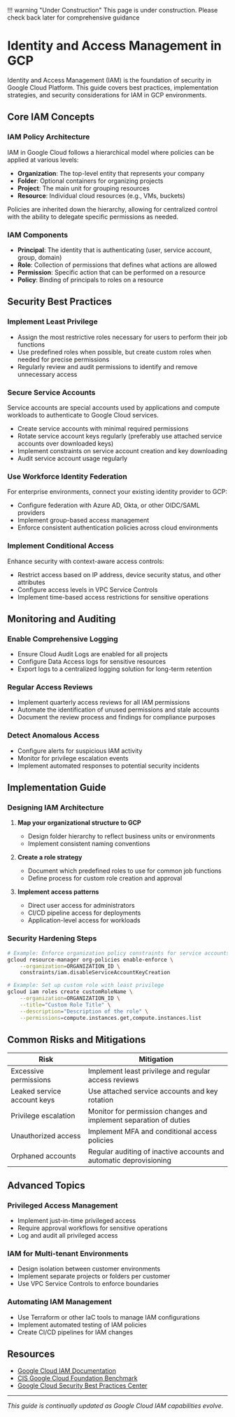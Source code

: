 !!! warning "Under Construction"
    This page is under construction. Please check back later for comprehensive guidance

# Identity and Access Management in GCP

Identity and Access Management (IAM) is the foundation of security in Google Cloud Platform. This guide covers best practices, implementation strategies, and security considerations for IAM in GCP environments.

## Core IAM Concepts

### IAM Policy Architecture

IAM in Google Cloud follows a hierarchical model where policies can be applied at various levels:

- **Organization**: The top-level entity that represents your company
- **Folder**: Optional containers for organizing projects
- **Project**: The main unit for grouping resources
- **Resource**: Individual cloud resources (e.g., VMs, buckets)

Policies are inherited down the hierarchy, allowing for centralized control with the ability to delegate specific permissions as needed.

### IAM Components

- **Principal**: The identity that is authenticating (user, service account, group, domain)
- **Role**: Collection of permissions that defines what actions are allowed
- **Permission**: Specific action that can be performed on a resource
- **Policy**: Binding of principals to roles on a resource

## Security Best Practices

### Implement Least Privilege

- Assign the most restrictive roles necessary for users to perform their job functions
- Use predefined roles when possible, but create custom roles when needed for precise permissions
- Regularly review and audit permissions to identify and remove unnecessary access

### Secure Service Accounts

Service accounts are special accounts used by applications and compute workloads to authenticate to Google Cloud services.

- Create service accounts with minimal required permissions
- Rotate service account keys regularly (preferably use attached service accounts over downloaded keys)
- Implement constraints on service account creation and key downloading
- Audit service account usage regularly

### Use Workforce Identity Federation

For enterprise environments, connect your existing identity provider to GCP:

- Configure federation with Azure AD, Okta, or other OIDC/SAML providers
- Implement group-based access management
- Enforce consistent authentication policies across cloud environments

### Implement Conditional Access

Enhance security with context-aware access controls:

- Restrict access based on IP address, device security status, and other attributes
- Configure access levels in VPC Service Controls
- Implement time-based access restrictions for sensitive operations

## Monitoring and Auditing

### Enable Comprehensive Logging

- Ensure Cloud Audit Logs are enabled for all projects
- Configure Data Access logs for sensitive resources
- Export logs to a centralized logging solution for long-term retention

### Regular Access Reviews

- Implement quarterly access reviews for all IAM permissions
- Automate the identification of unused permissions and stale accounts
- Document the review process and findings for compliance purposes

### Detect Anomalous Access

- Configure alerts for suspicious IAM activity
- Monitor for privilege escalation events
- Implement automated responses to potential security incidents

## Implementation Guide

### Designing IAM Architecture

1. **Map your organizational structure to GCP**
   - Design folder hierarchy to reflect business units or environments
   - Implement consistent naming conventions

2. **Create a role strategy**
   - Document which predefined roles to use for common job functions
   - Define process for custom role creation and approval

3. **Implement access patterns**
   - Direct user access for administrators
   - CI/CD pipeline access for deployments
   - Application-level access for workloads

### Security Hardening Steps

```bash
# Example: Enforce organization policy constraints for service accounts
gcloud resource-manager org-policies enable-enforce \
    --organization=ORGANIZATION_ID \
    constraints/iam.disableServiceAccountKeyCreation

# Example: Set up custom role with least privilege
gcloud iam roles create customRoleName \
    --organization=ORGANIZATION_ID \
    --title="Custom Role Title" \
    --description="Description of the role" \
    --permissions=compute.instances.get,compute.instances.list
```

## Common Risks and Mitigations

| Risk | Mitigation |
|------|------------|
| Excessive permissions | Implement least privilege and regular access reviews |
| Leaked service account keys | Use attached service accounts and key rotation |
| Privilege escalation | Monitor for permission changes and implement separation of duties |
| Unauthorized access | Implement MFA and conditional access policies |
| Orphaned accounts | Regular auditing of inactive accounts and automatic deprovisioning |

## Advanced Topics

### Privileged Access Management

- Implement just-in-time privileged access
- Require approval workflows for sensitive operations
- Log and audit all privileged access

### IAM for Multi-tenant Environments

- Design isolation between customer environments
- Implement separate projects or folders per customer
- Use VPC Service Controls to enforce boundaries

### Automating IAM Management

- Use Terraform or other IaC tools to manage IAM configurations
- Implement automated testing of IAM policies
- Create CI/CD pipelines for IAM changes

## Resources

- [Google Cloud IAM Documentation](https://cloud.google.com/iam/docs)
- [CIS Google Cloud Foundation Benchmark](https://www.cisecurity.org/benchmark/google_cloud_computing_platform)
- [Google Cloud Security Best Practices Center](https://cloud.google.com/security/best-practices)

---

*This guide is continually updated as Google Cloud IAM capabilities evolve.*